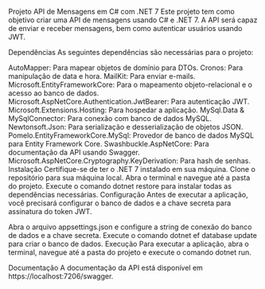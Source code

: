 
Projeto API de Mensagens em C# com .NET 7
Este projeto tem como objetivo criar uma API de mensagens usando C# e .NET 7. A API será capaz de enviar e receber mensagens, bem como autenticar usuários usando JWT.

Dependências
As seguintes dependências são necessárias para o projeto:

AutoMapper: Para mapear objetos de domínio para DTOs.
Cronos: Para manipulação de data e hora.
MailKit: Para enviar e-mails.
Microsoft.EntityFrameworkCore: Para o mapeamento objeto-relacional e o acesso ao banco de dados.
Microsoft.AspNetCore.Authentication.JwtBearer: Para autenticação JWT.
Microsoft.Extensions.Hosting: Para hospedar a aplicação.
MySql.Data & MySqlConnector: Para conexão com banco de dados MySQL.
Newtonsoft.Json: Para serialização e desserialização de objetos JSON.
Pomelo.EntityFrameworkCore.MySql: Provedor de banco de dados MySQL para Entity Framework Core.
Swashbuckle.AspNetCore: Para documentação da API usando Swagger.
Microsoft.AspNetCore.Cryptography.KeyDerivation: Para hash de senhas.
Instalação
Certifique-se de ter o .NET 7 instalado em sua máquina.
Clone o repositório para sua máquina local.
Abra o terminal e navegue até a pasta do projeto.
Execute o comando dotnet restore para instalar todas as dependências necessárias.
Configuração
Antes de executar a aplicação, você precisará configurar o banco de dados e a chave secreta para assinatura do token JWT.

Abra o arquivo appsettings.json e configure a string de conexão do banco de dados e a chave secreta.
Execute o comando dotnet ef database update para criar o banco de dados.
Execução
Para executar a aplicação, abra o terminal, navegue até a pasta do projeto e execute o comando dotnet run.

Documentação
A documentação da API está disponível em https://localhost:7206/swagger.
